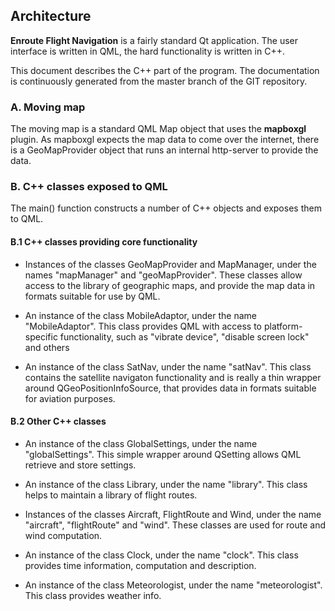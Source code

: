 ## Architecture

**Enroute Flight Navigation** is a fairly standard Qt application. The user interface is written in QML, the hard functionality is written in C++.

This document describes the C++ part of the program.  The documentation is continuously generated from the master branch of the GIT repository.

### A. Moving map

The moving map is a standard QML Map object that uses the **mapboxgl** plugin. As mapboxgl expects the map data to come over the internet, there is a GeoMapProvider object that runs an internal http-server to provide the data.

### B. C++ classes exposed to QML

The main() function constructs a number of C++ objects and exposes them to QML.

#### B.1 C++ classes providing core functionality

- Instances of the classes GeoMapProvider and MapManager, under the names "mapManager" and "geoMapProvider". These classes allow access to the library of geographic maps, and provide the map data in formats suitable for use by QML.

- An instance of the class MobileAdaptor, under the name "MobileAdaptor". This class provides QML with access to platform-specific functionality, such as "vibrate device", "disable screen lock" and others

- An instance of the class SatNav, under the name "satNav". This class contains the satellite navigaton functionality and is really a thin wrapper around QGeoPositionInfoSource, that provides data in formats suitable for aviation purposes.

#### B.2 Other C++ classes

- An instance of the class GlobalSettings, under the name "globalSettings". This simple wrapper around QSetting allows QML retrieve and store settings.

- An instance of the class Library, under the name "library". This class helps to maintain a library of flight routes.

- Instances of the classes Aircraft, FlightRoute and Wind, under the name "aircraft", "flightRoute" and "wind". These classes are used for route and wind computation.

- An instance of the class Clock, under the name "clock".  This class provides time information, computation and description.

- An instance of the class Meteorologist, under the name "meteorologist".  This class provides weather info.






